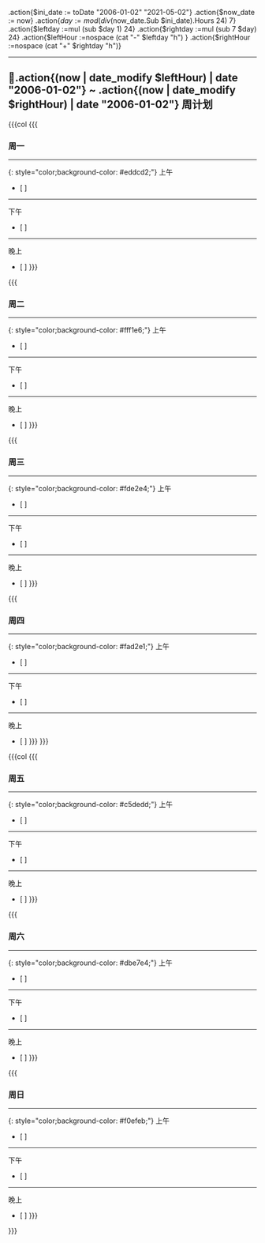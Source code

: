 
.action{$ini_date := toDate "2006-01-02" "2021-05-02"}
.action{$now_date := now}
.action{$day := mod (div ($now_date.Sub $ini_date).Hours 24) 7}
.action{$leftday :=mul (sub $day 1)  24}
.action{$rightday :=mul (sub 7 $day) 24}
.action{$leftHour :=nospace (cat "-" $leftday "h") }
.action{$rightHour :=nospace (cat "+" $rightday "h")}

---
## 📅.action{(now | date_modify $leftHour) | date "2006-01-02"} ~ .action{(now | date_modify $rightHour) | date "2006-01-02"} 周计划

{{{col
{{{
### 周一
---
{: style="color;background-color: #eddcd2;"}
上午
- [ ] 
---
下午
- [ ] 
---

晚上
- [ ] 
}}}

{{{
### 周二
---
{: style="color;background-color: #fff1e6;"}
上午
- [ ] 
---
下午
- [ ] 
---

晚上
- [ ] 
}}}

{{{
### 周三
---
{: style="color;background-color: #fde2e4;"}
上午
- [ ] 
---
下午
- [ ] 
---

晚上
- [ ] 
}}}

{{{
### 周四
---
{: style="color;background-color: #fad2e1;"}
上午
- [ ] 
---
下午
- [ ] 
---

晚上
- [ ] 
}}}
}}}

{{{col
{{{
### 周五
---
{: style="color;background-color: #c5dedd;"}
上午
- [ ] 
---
下午
- [ ] 
---
晚上
- [ ]
}}}

{{{
### 周六
---
{: style="color;background-color: #dbe7e4;"}
上午
- [ ] 
---
下午
- [ ] 
---

晚上
- [ ] 
}}}

{{{
### 周日
---
{: style="color;background-color: #f0efeb;"}
上午
- [ ] 
---
下午
- [ ] 
---

晚上
- [ ] 
}}}


}}}